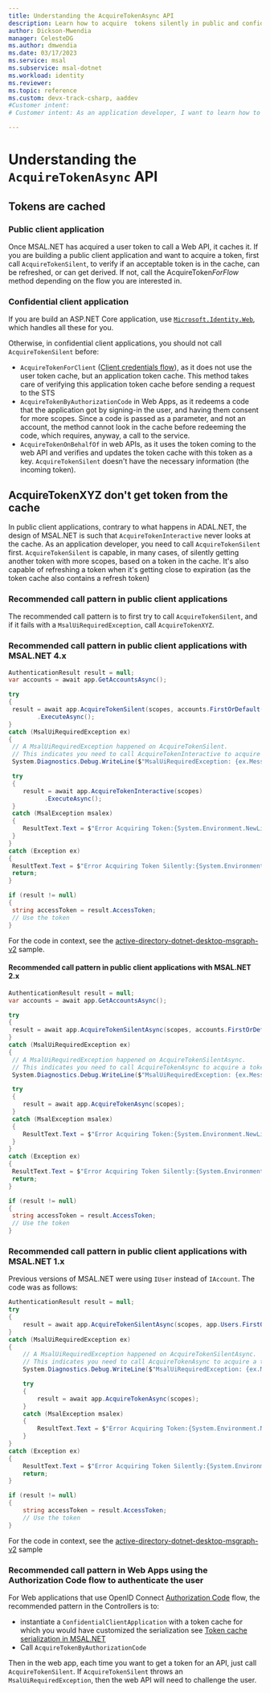 ```yaml
---
title: Understanding the AcquireTokenAsync API
description: Learn how to acquire  tokens silently in public and confidential client applications using MSAL.NET
author: Dickson-Mwendia
manager: CelesteDG
ms.author: dmwendia
ms.date: 03/17/2023
ms.service: msal
ms.subservice: msal-dotnet
ms.workload: identity
ms.reviewer:
ms.topic: reference
ms.custom: devx-track-csharp, aaddev
#Customer intent: 
# Customer intent: As an application developer, I want to learn how to acquire tokens silently in public and confidential client applications using MSAL.NET

---
```

# Understanding the `AcquireTokenAsync` API

## Tokens are cached

### Public client application

Once MSAL.NET has acquired a user token to call a Web API, it caches it. If you are building a public client application and want to acquire a token, first call `AcquireTokenSilent`, to verify if an acceptable token is in the cache, can be refreshed, or can get derived. If not, call the AcquireToken*ForFlow* method depending on the flow you are interested in.

### Confidential client application

If you are build an ASP.NET Core application, use [`Microsoft.Identity.Web`](https://github.com/AzureAD/microsoft-identity-web), which handles all these for you.

Otherwise, in confidential client applications, you should not call `AcquireTokenSilent` before:

- `AcquireTokenForClient` ([Client credentials flow](./web-apps-apis/client-credential-flows.md)), as it does not use the user token cache, but an application token cache. This method takes care of verifying this application token cache before sending a request to the STS
- `AcquireTokenByAuthorizationCode` in Web Apps, as it redeems a code that the application got by signing-in the user, and having them consent for more scopes. Since a code is passed as a parameter, and not an account, the method cannot look in the cache before redeeming the code, which requires, anyway, a call to the service.
- `AcquireTokenOnBehalfOf` in web APIs, as it uses the token coming to the web API and verifies and updates the token cache with this token as a key. `AcquireTokenSilent` doesn't have the necessary information (the incoming token).

## AcquireTokenXYZ don't get token from the cache

In public client applications, contrary to what happens in ADAL.NET, the design of MSAL.NET is such that `AcquireTokenInteractive` never looks at the cache. As an application developer, you need to call `AcquireTokenSilent` first. `AcquireTokenSilent` is capable, in many cases, of silently getting another token with more scopes, based on a token in the cache. It's also capable of refreshing a token when it's getting close to expiration (as the token cache also contains a refresh token)

### Recommended call pattern in public client applications

The recommended call pattern is to first try to call `AcquireTokenSilent`, and if it fails with a `MsalUiRequiredException`, call `AcquireTokenXYZ`.

### Recommended call pattern in public client applications with MSAL.NET 4.x

```csharp
AuthenticationResult result = null;
var accounts = await app.GetAccountsAsync();

try
{
 result = await app.AcquireTokenSilent(scopes, accounts.FirstOrDefault())
        .ExecuteAsync();
}
catch (MsalUiRequiredException ex)
{
 // A MsalUiRequiredException happened on AcquireTokenSilent.
 // This indicates you need to call AcquireTokenInteractive to acquire a token
 System.Diagnostics.Debug.WriteLine($"MsalUiRequiredException: {ex.Message}");

 try
 {
    result = await app.AcquireTokenInteractive(scopes)
          .ExecuteAsync();
 }
 catch (MsalException msalex)
 {
    ResultText.Text = $"Error Acquiring Token:{System.Environment.NewLine}{msalex}";
 }
}
catch (Exception ex)
{
 ResultText.Text = $"Error Acquiring Token Silently:{System.Environment.NewLine}{ex}";
 return;
}

if (result != null)
{
 string accessToken = result.AccessToken;
 // Use the token
}
```

For the code in context, see the [active-directory-dotnet-desktop-msgraph-v2](https://github.com/Azure-Samples/active-directory-dotnet-desktop-msgraph-v2/blob/master/active-directory-wpf-msgraph-v2/MainWindow.xaml.cs#L45-L67) sample.

#### Recommended call pattern in public client applications with MSAL.NET 2.x

```csharp
AuthenticationResult result = null;
var accounts = await app.GetAccountsAsync();

try
{
 result = await app.AcquireTokenSilentAsync(scopes, accounts.FirstOrDefault());
}
catch (MsalUiRequiredException ex)
{
 // A MsalUiRequiredException happened on AcquireTokenSilentAsync.
 // This indicates you need to call AcquireTokenAsync to acquire a token
 System.Diagnostics.Debug.WriteLine($"MsalUiRequiredException: {ex.Message}");

 try
 {
    result = await app.AcquireTokenAsync(scopes);
 }
 catch (MsalException msalex)
 {
    ResultText.Text = $"Error Acquiring Token:{System.Environment.NewLine}{msalex}";
 }
}
catch (Exception ex)
{
 ResultText.Text = $"Error Acquiring Token Silently:{System.Environment.NewLine}{ex}";
 return;
}

if (result != null)
{
 string accessToken = result.AccessToken;
 // Use the token
}
```

### Recommended call pattern in public client applications with  MSAL.NET 1.x

Previous versions of MSAL.NET were using `IUser` instead of `IAccount`. The code was as follows:

```csharp
AuthenticationResult result = null;
try
{
    result = await app.AcquireTokenSilentAsync(scopes, app.Users.FirstOrDefault());
}
catch (MsalUiRequiredException ex)
{
    // A MsalUiRequiredException happened on AcquireTokenSilentAsync.
    // This indicates you need to call AcquireTokenAsync to acquire a token
    System.Diagnostics.Debug.WriteLine($"MsalUiRequiredException: {ex.Message}");

    try
    {
        result = await app.AcquireTokenAsync(scopes);
    }
    catch (MsalException msalex)
    {
        ResultText.Text = $"Error Acquiring Token:{System.Environment.NewLine}{msalex}";
    }
}
catch (Exception ex)
{
    ResultText.Text = $"Error Acquiring Token Silently:{System.Environment.NewLine}{ex}";
    return;
}

if (result != null)
{
    string accessToken = result.AccessToken;
    // Use the token
}

```

For the code in context, see the [active-directory-dotnet-desktop-msgraph-v2](https://github.com/Azure-Samples/active-directory-dotnet-desktop-msgraph-v2/blob/master/active-directory-wpf-msgraph-v2/MainWindow.xaml.cs#L45-L67) sample

### Recommended call pattern in Web Apps using the Authorization Code flow to authenticate the user

For Web applications that use OpenID Connect [Authorization Code](./web-apps-apis/authorization-codes.md) flow, the recommended pattern in the Controllers is to:

- instantiate a `ConfidentialClientApplication` with a token cache for which you would have customized the serialization see [Token cache serialization in MSAL.NET](/azure/active-directory/develop/msal-net-token-cache-serialization?tabs=aspnet)
- Call `AcquireTokenByAuthorizationCode`

Then in the web app, each time you want to get a token for an API, just call `AcquireTokenSilent`. If `AcquireTokenSilent` throws an `MsalUiRequiredException`, then the web API will need to challenge the user.
